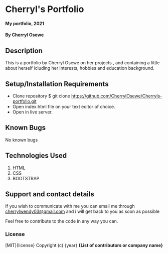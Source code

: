 # Cherryl's Portfolio
#### My portfolio, 2021
#### By **Cherryl Osewe**
## Description
This is a portfolio by Cherryl Osewe on her projects , and containing a little about herself icluding her interests, hobbies and education background.
## Setup/Installation Requirements
* Clone repository $ git clone https://github.com/CherrylOsewe/Cherryls-portfolio.git
* Open index.html file on your text  editor of choice.
* Open in live server.
## Known Bugs
No known bugs
## Technologies Used
1. HTML
2. CSS
3. BOOTSTRAP

## Support and contact details
If you wish to communicate with me you can email me through cherrylwendy03@gmail.com and i will get back to you as soon as possible

Feel free to contribute to the code in any way you can.
### License
[MIT]{license}
Copyright (c) {year} **{List of contributors or company name}**
  